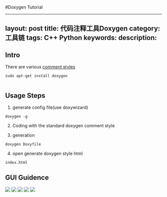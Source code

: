 #Doxygen Tutorial

---
layout: post
title: 代码注释工具Doxygen
category: 工具链
tags: C++
      Python
keywords:
description:
---


## Intro
There are various [comment styles](http://rigaux.org/language-study/syntax-across-languages/Vrs.html#VrsCmmnt)

```
sudo apt-get install doxygen


```


## Usage Steps
1. generate config file(use doxywizard)
```
doxygen -g
```
2. Coding with the standard doxygen comment style

3. generation
```
doxygen Doxyfile
```
4. open generate doxygen style html
```
index.html
```

## GUI Guidence
![](../../public/img/Doxygen/doxygen_config1.png)
![](../../public/img/Doxygen/doxygen_config2.png)
![](../../public/img/Doxygen/doxygen_config3.png)
![](../../public/img/Doxygen/doxygen_config4.png)
![](../../public/img/Doxygen/doxygen_config5.png)



